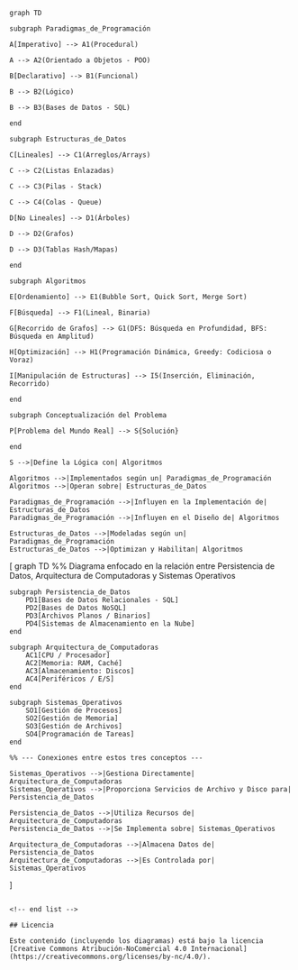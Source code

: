```mermaid
graph TD

subgraph Paradigmas_de_Programación

A[Imperativo] --> A1(Procedural)

A --> A2(Orientado a Objetos - POO)

B[Declarativo] --> B1(Funcional)

B --> B2(Lógico)

B --> B3(Bases de Datos - SQL)

end

subgraph Estructuras_de_Datos

C[Lineales] --> C1(Arreglos/Arrays)

C --> C2(Listas Enlazadas)

C --> C3(Pilas - Stack)

C --> C4(Colas - Queue)

D[No Lineales] --> D1(Árboles)

D --> D2(Grafos)

D --> D3(Tablas Hash/Mapas)

end

subgraph Algoritmos

E[Ordenamiento] --> E1(Bubble Sort, Quick Sort, Merge Sort)

F[Búsqueda] --> F1(Lineal, Binaria)

G[Recorrido de Grafos] --> G1(DFS: Búsqueda en Profundidad, BFS: Búsqueda en Amplitud)

H[Optimización] --> H1(Programación Dinámica, Greedy: Codiciosa o Voraz)

I[Manipulación de Estructuras] --> I5(Inserción, Eliminación, Recorrido)

end

subgraph Conceptualización del Problema

P[Problema del Mundo Real] --> S{Solución}

end

S -->|Define la Lógica con| Algoritmos

Algoritmos -->|Implementados según un| Paradigmas_de_Programación
Algoritmos -->|Operan sobre| Estructuras_de_Datos

Paradigmas_de_Programación -->|Influyen en la Implementación de| Estructuras_de_Datos
Paradigmas_de_Programación -->|Influyen en el Diseño de| Algoritmos

Estructuras_de_Datos -->|Modeladas según un| Paradigmas_de_Programación
Estructuras_de_Datos -->|Optimizan y Habilitan| Algoritmos
```

[
graph TD
%% Diagrama enfocado en la relación entre Persistencia de Datos, Arquitectura de Computadoras y Sistemas Operativos

    subgraph Persistencia_de_Datos
        PD1[Bases de Datos Relacionales - SQL]
        PD2[Bases de Datos NoSQL]
        PD3[Archivos Planos / Binarios]
        PD4[Sistemas de Almacenamiento en la Nube]
    end

    subgraph Arquitectura_de_Computadoras
        AC1[CPU / Procesador]
        AC2[Memoria: RAM, Caché]
        AC3[Almacenamiento: Discos]
        AC4[Periféricos / E/S]
    end

    subgraph Sistemas_Operativos
        SO1[Gestión de Procesos]
        SO2[Gestión de Memoria]
        SO3[Gestión de Archivos]
        SO4[Programación de Tareas]
    end

    %% --- Conexiones entre estos tres conceptos ---

    Sistemas_Operativos -->|Gestiona Directamente| Arquitectura_de_Computadoras
    Sistemas_Operativos -->|Proporciona Servicios de Archivo y Disco para| Persistencia_de_Datos

    Persistencia_de_Datos -->|Utiliza Recursos de| Arquitectura_de_Computadoras
    Persistencia_de_Datos -->|Se Implementa sobre| Sistemas_Operativos

    Arquitectura_de_Computadoras -->|Almacena Datos de| Persistencia_de_Datos
    Arquitectura_de_Computadoras -->|Es Controlada por| Sistemas_Operativos

]

```

<!-- end list -->

## Licencia

Este contenido (incluyendo los diagramas) está bajo la licencia [Creative Commons Atribución-NoComercial 4.0 Internacional](https://creativecommons.org/licenses/by-nc/4.0/).

```

```

```
